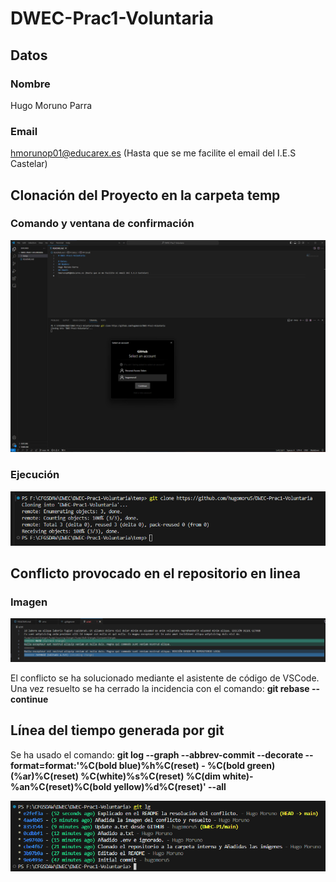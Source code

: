 # DWEC-Prac1-Voluntaria

## Datos

### Nombre

Hugo Moruno Parra

### Email

<hmorunop01@educarex.es> (Hasta que se me facilite el email del I.E.S Castelar)

## Clonación del Proyecto en la carpeta temp

### Comando y ventana de confirmación

![Imagen1](img/img1.png)

### Ejecución

![Imagen2](img/img2.png)

## Conflicto provocado en el repositorio en linea

### Imagen

![Iamgen3](img/img3.png)

El conflicto se ha solucionado mediante el asistente de código de VSCode.
Una vez resuelto se ha cerrado la incidencia con el comando: __git rebase --continue__

## Línea del tiempo generada por git

Se ha usado el comando:
__git log --graph --abbrev-commit --decorate --format=format:'%C(bold blue)%h%C(reset) - %C(bold green)(%ar)%C(reset) %C(white)%s%C(reset) %C(dim white)- %an%C(reset)%C(bold yellow)%d%C(reset)' --all__

![Imagen4](img/img4.png)
